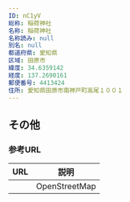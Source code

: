 ```yaml
---
ID: nC1yV
総称: 稲荷神社
名称: 稲荷神社
名称読み: null
別名: null
都道府県: 愛知県
区域: 田原市
緯度: 34.6359142
経度: 137.2690161
郵便番号: 4413424
住所: 愛知県田原市南神戸町高尾１００１
---
```


## その他

### 参考URL

| URL | 説明          |
| --- | ------------- |
|     | OpenStreetMap |
